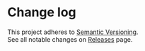 # Change log

This project adheres to [Semantic Versioning](http://semver.org/).  
See all notable changes on [Releases](https://github.com/gaearon/redux-devtools-dock-monitor/releases) page.
